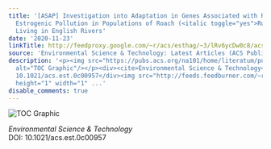 ```yaml
---
title: '[ASAP] Investigation into Adaptation in Genes Associated with Response to
  Estrogenic Pollution in Populations of Roach (<italic toggle="yes">Rutilus rutilus</italic>)
  Living in English Rivers'
date: '2020-11-23'
linkTitle: http://feedproxy.google.com/~r/acs/esthag/~3/lRv6ycDw0c8/acs.est.0c00957
source: 'Environmental Science & Technology: Latest Articles (ACS Publications)'
description: '<p><img src="https://pubs.acs.org/na101/home/literatum/publisher/achs/journals/content/esthag/0/esthag.ahead-of-print/acs.est.0c00957/20201123/images/medium/es0c00957_0005.gif"
  alt="TOC Graphic"/></p><div><cite>Environmental Science & Technology</cite></div><div>DOI:
  10.1021/acs.est.0c00957</div><img src="http://feeds.feedburner.com/~r/acs/esthag/~4/lRv6ycDw0c8"
  height="1" width="1" ...'
disable_comments: true
---
```

<p><img src="https://pubs.acs.org/na101/home/literatum/publisher/achs/journals/content/esthag/0/esthag.ahead-of-print/acs.est.0c00957/20201123/images/medium/es0c00957_0005.gif" alt="TOC Graphic"/></p><div><cite>Environmental Science & Technology</cite></div><div>DOI: 10.1021/acs.est.0c00957</div><img src="http://feeds.feedburner.com/~r/acs/esthag/~4/lRv6ycDw0c8" height="1" width="1" ...